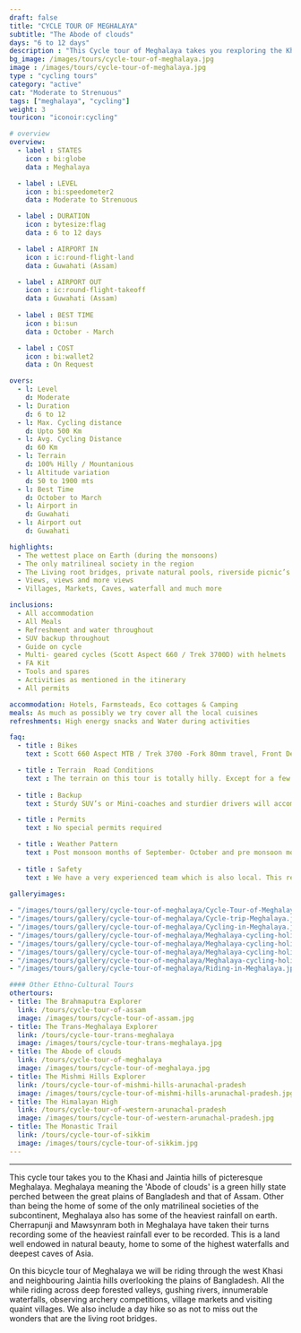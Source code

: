 ```yaml
---
draft: false
title: "CYCLE TOUR OF MEGHALAYA"
subtitle: "The Abode of clouds"
days: "6 to 12 days"
description : "This Cycle tour of Meghalaya takes you rexploring the Khasi and Jaintia Hills."
bg_image: /images/tours/cycle-tour-of-meghalaya.jpg
image : /images/tours/cycle-tour-of-meghalaya.jpg
type : "cycling tours"
category: "active"
cat: "Moderate to Strenuous"
tags: ["meghalaya", "cycling"]
weight: 3
touricon: "iconoir:cycling"

# overview
overview:
  - label : STATES
    icon : bi:globe
    data : Meghalaya 

  - label : LEVEL
    icon : bi:speedometer2
    data : Moderate to Strenuous

  - label : DURATION
    icon : bytesize:flag
    data : 6 to 12 days

  - label : AIRPORT IN
    icon : ic:round-flight-land
    data : Guwahati (Assam)

  - label : AIRPORT OUT
    icon : ic:round-flight-takeoff
    data : Guwahati (Assam)
    
  - label : BEST TIME
    icon : bi:sun
    data : October - March

  - label : COST
    icon : bi:wallet2
    data : On Request

overs:
  - l: Level 
    d: Moderate
  - l: Duration 
    d: 6 to 12
  - l: Max. Cycling distance 
    d: Upto 500 Km
  - l: Avg. Cycling Distance 
    d: 60 Km
  - l: Terrain 
    d: 100% Hilly / Mountanious
  - l: Altitude variation
    d: 50 to 1900 mts
  - l: Best Time 
    d: October to March
  - l: Airport in
    d: Guwahati
  - l: Airport out 
    d: Guwahati  

highlights:
  - The wettest place on Earth (during the monsoons)
  - The only matrilineal society in the region
  - The Living root bridges, private natural pools, riverside picnic’s
  - Views, views and more views
  - Villages, Markets, Caves, waterfall and much more

inclusions:
  - All accommodation
  - All Meals
  - Refreshment and water throughout
  - SUV backup throughout
  - Guide on cycle
  - Multi- geared cycles (Scott Aspect 660 / Trek 3700D) with helmets
  - FA Kit
  - Tools and spares
  - Activities as mentioned in the itinerary
  - All permits

accommodation: Hotels, Farmsteads, Eco cottages & Camping
meals: As much as possibly we try cover all the local cuisines
refreshments: High energy snacks and Water during activities  

faq:
  - title : Bikes
    text : Scott 660 Aspect MTB / Trek 3700 -Fork 80mm travel, Front Derailleur Shimano FD-TX50 / 34.9mm, Rear Derailleur Shimano Tourney RD-TX35 21 Speed (Upgraded), Shifters Shimano ST-EF 41 L / 7R EZ-ire plus (Upgraded), Brakeset Tektro SCM-02 mech. Disc 160F/160Rmm Rotor, Front Tyre 6 26×2.1 / 30TPI, Rear Tyre 6 26×2.1 / 30TPI, Weight 13.6 kg / 29.98 lbs

  - title : Terrain  Road Conditions
    text : The terrain on this tour is totally hilly. Except for a few odd stretches the roads are generally excellent.
  
  - title : Backup
    text : Sturdy SUV’s or Mini-coaches and sturdier drivers will accompany you on every trip. These vehicles are along right from your airport pick up to your drop back to the airport.

  - title : Permits
    text : No special permits required

  - title : Weather Pattern
    text : Post monsoon months of September- October and pre monsoon months of March-April are very pleasant with blue skies and a fair days. Peak winters are from November to February with the mercury coming down below 10 C, in the evenings, however the days are still favourable for cycling.
  
  - title : Safety
    text : We have a very experienced team which is also local. This reflects in the overall safety of our tours. Rest assured your guides know where extra attention is required and when. All our routes are well known to us, we know where the nearest medical facilities are, we know whom to contact if in case of an emergency, we know all the alternate routes in case of road blockages. We have CASEVAC protocols in place to streamline the process in case of emergencies. You can rest easy knowing that in the outdoors in general and this region in particular you are in safe hands with us.

galleryimages:
 
- "/images/tours/gallery/cycle-tour-of-meghalaya/Cycle-Tour-of-Meghalaya.jpg"
- "/images/tours/gallery/cycle-tour-of-meghalaya/Cycle-trip-Meghalaya.jpg"
- "/images/tours/gallery/cycle-tour-of-meghalaya/Cycling-in-Meghalaya.jpg"
- "/images/tours/gallery/cycle-tour-of-meghalaya/Meghalaya-cycling-holiday2.jpg"
- "/images/tours/gallery/cycle-tour-of-meghalaya/Meghalaya-cycling-holiday3.jpg"
- "/images/tours/gallery/cycle-tour-of-meghalaya/Meghalaya-cycling-holiday4.jpg"
- "/images/tours/gallery/cycle-tour-of-meghalaya/Meghalaya-cycling-holiday.jpg"
- "/images/tours/gallery/cycle-tour-of-meghalaya/Riding-in-Meghalaya.jpg"

#### Other Ethno-Cultural Tours
othertours:
- title: The Brahmaputra Explorer 
  link: /tours/cycle-tour-of-assam
  image: /images/tours/cycle-tour-of-assam.jpg
- title: The Trans-Meghalaya Explorer
  link: /tours/cycle-tour-trans-meghalaya
  image: /images/tours/cycle-tour-trans-meghalaya.jpg
- title: The Abode of clouds 
  link: /tours/cycle-tour-of-meghalaya
  image: /images/tours/cycle-tour-of-meghalaya.jpg
- title: The Mishmi Hills Explorer 
  link: /tours/cycle-tour-of-mishmi-hills-arunachal-pradesh
  image: /images/tours/cycle-tour-of-mishmi-hills-arunachal-pradesh.jpg
- title: The Himalayan High
  link: /tours/cycle-tour-of-western-arunachal-pradesh
  image: /images/tours/cycle-tour-of-western-arunachal-pradesh.jpg 
- title: The Monastic Trail
  link: /tours/cycle-tour-of-sikkim
  image: /images/tours/cycle-tour-of-sikkim.jpg
---
```



---
This cycle tour takes you to the Khasi and Jaintia hills of picteresque Meghalaya. Meghalaya meaning the 'Abode of clouds' is a green hilly state perched between the great plains of Bangladesh and that of Assam. Other than being the home of some of the only matrilineal societies of the subcontinent, Meghalaya also has some of the heaviest rainfall on earth. Cherrapunji and Mawsynram both in Meghalaya have taken their turns recording some of the heaviest rainfall ever to be recorded. This is a land well endowed in natural beauty, home to some of the highest waterfalls and deepest caves of Asia.

On this bicycle tour of Meghalaya we will be riding through the west Khasi and neighbouring Jaintia hills overlooking the plains of Bangladesh. All the while riding across deep forested valleys, gushing rivers, innumerable waterfalls, observing archery competitions, village markets and visiting quaint villages. We also include a day hike so as not to miss out the wonders that are the living root bridges.

<!-- 
#### Other Cycle Tours
---
###### **Assam**

+ [Brahmaputra Valley Explorer](/cycling/cycle-tour-of-assam/) 

---

###### **Meghalaya**
 
+ [Trans-Meghalaya](/cycling/trans-meghalaya-cycle-tour/) 

---
###### **Arunachal Pradesh**

+ [Eastern Arunachal Pradesh (Watershed of the Brahmaputra)](/cycling/eastern-arunachal-pradesh-cycle-tour/)  
+ [Eastern Arunachal Pradesh (The Mishmi Hills)](/cycling/cycling-in-arunachal-pradesh/) 
+ [Western Arunachal Pradesh (The Himalayan High)](/cycling/cycle-tour-of-western-arunachal-pradesh/) 

---
###### **Sikkim & W Bengal**

+ [The Monastic Trail](/cycling/cycle-tour-of-sikkim/)

---


 -->

